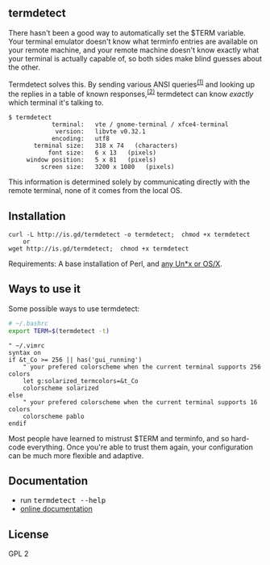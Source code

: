 ## termdetect

There hasn't been a good way to automatically set the $TERM variable.  Your terminal emulator doesn't know what terminfo entries are available on your remote machine, and your remote machine doesn't know exactly what your terminal is actually capable of, so both sides make blind guesses about the other.

Termdetect solves this.  By sending various ANSI queries<sup>[(1)](https://github.com/DeeNewcum/termdetect/blob/master/doc/termmatch.md#capability-names-tests)</sup> and looking up the replies in a table of known responses,<sup>[(2)](https://github.com/DeeNewcum/termdetect/blob/master/src/termmatch.src)</sup> termdetect can know *exactly* which terminal it's talking to.

    $ termdetect
                terminal:   vte / gnome-terminal / xfce4-terminal
                 version:   libvte v0.32.1
                encoding:   utf8
           terminal size:   318 x 74   (characters)
               font size:   6 x 13   (pixels)
         window position:   5 x 81   (pixels)
             screen size:   3200 x 1080   (pixels)

This information is determined solely by communicating directly with the remote terminal, none of it comes from the local OS.

## Installation

    curl -L http://is.gd/termdetect -o termdetect;  chmod +x termdetect
        or
    wget http://is.gd/termdetect;  chmod +x termdetect

Requirements: A base installation of Perl, and [any Un*x or OS/X](https://github.com/DeeNewcum/termdetect/blob/master/doc/tested_on.txt).

## Ways to use it

Some possible ways to use termdetect:

````bash
# ~/.bashrc
export TERM=$(termdetect -t)
````

````vim
" ~/.vimrc
syntax on
if &t_Co >= 256 || has('gui_running')
    " your prefered colorscheme when the current terminal supports 256 colors
    let g:solarized_termcolors=&t_Co
    colorscheme solarized
else
    " your prefered colorscheme when the current terminal supports 16 colors
    colorscheme pablo
endif
````

Most people have learned to mistrust $TERM and terminfo, and so hard-code everything.  Once you're able to trust them again, your configuration can be much more flexible and adaptive.

## Documentation

* run <tt>termdetect --help</tt>
* [online documentation](https://github.com/DeeNewcum/termdetect/blob/master/doc/README.md)

## License

GPL 2
